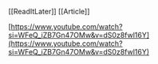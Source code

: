 [[ReadItLater]] [[Article]]

[https://www.youtube.com/watch?si=WFeQ_iZB7Gn47OMw&v=dS0z8fwl16Y](https://www.youtube.com/watch?si=WFeQ_iZB7Gn47OMw&v=dS0z8fwl16Y)